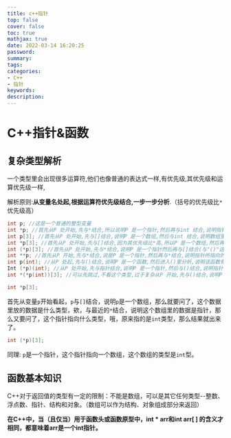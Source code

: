 ```yaml
---
title: c++指针
top: false
cover: false
toc: true
mathjax: true
date: 2022-03-14 16:20:25
password:
summary:
tags:
categories:
- C++
- 指针
keywords:
description:
---
```


# C++指针&函数

## 复杂类型解析

一个类型里会出现很多运算符,他们也像普通的表达式一样,有优先级,其优先级和运算优先级一样,

解析原则:**从变量名处起,根据运算符优先级结合,一步一步分析**.（括号的优先级比`*`优先级高）

```c++
int p; //这是一个普通的整型变量
int *p; //首先从P 处开始,先与*结合,所以说明P 是一个指针,然后再与int 结合,说明指针所指向的内容的类型为int 型.所以P是一个返回整型数据的指针
int p[3]; //首先从P 处开始,先与[]结合,说明P 是一个数组,然后与int 结合,说明数组里的元素是整型的,所以P 是一个由整型数据组成的数组
int *p[3]; //首先从P 处开始,先与[]结合,因为其优先级比*高,所以P 是一个数组,然后再与*结合,说明数组里的元素是指针类型,然后再与int 结合,说明指针所指向的内容的类型是整型的,所以P 是一个由返回整型数据的指针所组成的数组
int (*p)[3]; //首先从P 处开始,先与*结合,说明P 是一个指针然后再与[]结合(与"()"这步可以忽略,只是为了改变优先级),说明指针所指向的内容是一个数组,然后再与int 结合,说明数组里的元素是整型的.所以P 是一个指向由整型数据组成的数组的指针
int **p; //首先从P 开始,先与*结合,说是P 是一个指针,然后再与*结合,说明指针所指向的元素是指针,然后再与int 结合,说明该指针所指向的元素是整型数据.由于二级指针以及更高级的指针极少用在复杂的类型中,所以后面更复杂的类型我们就不考虑多级指针了,最多只考虑一级指针.
int p(int); //从P 处起,先与()结合,说明P 是一个函数,然后进入()里分析,说明该函数有一个整型变量的参数,然后再与外面的int 结合,说明函数的返回值是一个整型数据
Int (*p)(int); //从P 处开始,先与指针结合,说明P 是一个指针,然后与()结合,说明指针指向的是一个函数,然后再与()里的int 结合,说明函数有一个int 型的参数,再与最外层的int 结合,说明函数的返回类型是整型,所以P 是一个指向有一个整型参数且返回类型为整型的函数的指针
int *(*p(int))[3]; //可以先跳过,不看这个类型,过于复杂从P 开始,先与()结合,说明P 是一个函数,然后进入()里面,与int 结合,说明函数有一个整型变量参数,然后再与外面的*结合,说明函数返回的是一个指针,,然后到最外面一层,先与[]结合,说明返回的指针指向的是一个数组,然后再与*结合,说明数组里的元素是指针,然后再与int 结合,说明指针指向的内容是整型数据.所以P 是一个参数为一个整数据且返回一个指向由整型指针变量组成的数组的指针变量的函数.
```

```c++
int *p[3];
```

首先从变量`p`开始看起，`p`与`[]`结合，说明`p`是一个数组，那么就要问了，这个数据里放的数据是什么类型，欸，与最近的`*`结合，说明这个数组里的数据是指针，那么又要问了，这个指针指向什么类型，哦，原来指的是`int`类型，那么结果就出来了。

```c++
int (*p)[3]; 
```

同理: `p`是一个指针，这个指针指向一个数组，这个数组的类型是`int`型。

## 函数基本知识

C++对于返回值的类型有一定的限制：不能是数组，可以是其它任何类型--整数、浮点数、指针、结构和对象。（数组可以作为结构、对象组成部分来返回）

**在C++中，当（且仅当）用于函数头或函数原型中，int * arr和int arr[ ] 的含义才相同，都意味着arr是一个int指针。**

